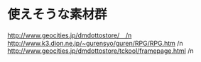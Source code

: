 # 使えそうな素材群

http://www.geocities.jp/dmdottostore/　/n
http://www.k3.dion.ne.jp/~gurensyo/guren/RPG/RPG.htm /n
http://www.geocities.jp/dmdottostore/tckool/framepage.html /n

